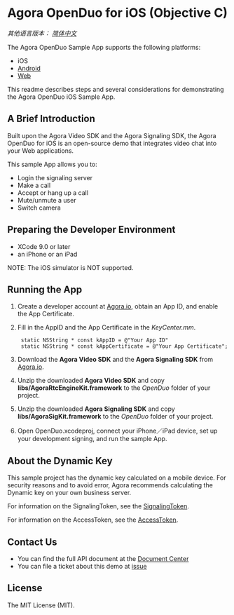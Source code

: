 # Agora OpenDuo for iOS (Objective C)

*其他语言版本： [简体中文](README.zh.md)*

The Agora OpenDuo Sample App supports the following platforms:
* iOS
* [Android](https://github.com/AgoraIO/OpenDuo-Android)
* [Web](https://github.com/AgoraIO/OpenDuo-Web)

This readme describes steps and several considerations for demonstrating the Agora OpenDuo iOS Sample App.

## A Brief Introduction

Built upon the Agora Video SDK and the Agora Signaling SDK, the Agora OpenDuo for iOS is an open-source demo that integrates video chat into your Web applications.

This sample App allows you to:

- Login the signaling server
- Make a call
- Accept or hang up a call
- Mute/unmute a user
- Switch camera

## Preparing the Developer Environment

* XCode 9.0 or later
* an iPhone or an iPad

NOTE: The iOS simulator is NOT supported.

## Running the App
1. Create a developer account at [Agora.io](https://dashboard.agora.io/signin/), obtain an App ID, and enable the App Certificate. 
2. Fill in the AppID and the App Certificate in the *KeyCenter.mm*.

        static NSString * const kAppID = @"Your App ID"
        static NSString * const kAppCertificate = @"Your App Certificate";

3. Download the **Agora Video SDK** and the **Agora Signaling SDK** from [Agora.io](https://www.agora.io/en/download/).
4. Unzip the downloaded **Agora Video SDK** and copy **libs/AgoraRtcEngineKit.framework** to the *OpenDuo* folder of your project.
5. Unzip the downloaded **Agora Signaling SDK** and copy **libs/AgoraSigKit.framework** to the *OpenDuo* folder of your project.
6. Open OpenDuo.xcodeproj, connect your iPhone／iPad device, set up your development signing, and run the sample App.

## About the Dynamic Key

This sample project has the dynamic key calculated on a mobile device. For security reasons and to avoid error, Agora recommends calculating the Dynamic key on your own business server. 

For information on the SignalingToken, see the [SignalingToken](https://docs.agora.io/en/2.2/addons/Signaling/Agora%20Basics/key_signaling?platform=All%20Platforms).

For information on the AccessToken, see the [AccessToken](https://docs.agora.io/en/2.2/product/Interactive%20Broadcast/Agora%20Basics/key_native?platform=Android). 

## Contact Us

- You can find the full API document at the [Document Center](https://docs.agora.io/en/)
- You can file a ticket about this demo at [issue](https://github.com/AgoraIO/OpenDuo-iOS-Objective-C/issues)

## License

The MIT License (MIT). 

